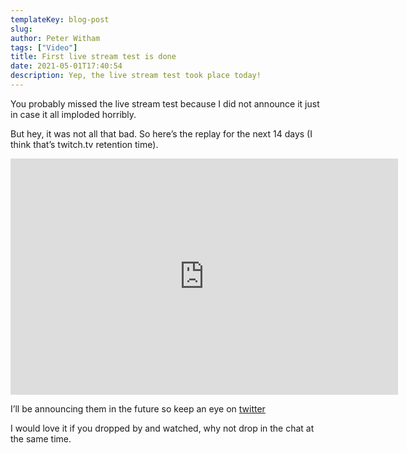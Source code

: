 ```yaml
---
templateKey: blog-post
slug: 
author: Peter Witham
tags: ["Video"]
title: First live stream test is done
date: 2021-05-01T17:40:54
description: Yep, the live stream test took place today!
---
```


You probably missed the live stream test because I did not announce it just in case it all imploded horribly. 

But hey, it was not all that bad. So here’s the replay for the next 14 days (I think that’s twitch.tv retention time).

<iframe src="https://player.twitch.tv/?video=1007866545&parent=www.example.com" frameborder="0" allowfullscreen="true" scrolling="no" height="378" width="620"></iframe>

I’ll be announcing them in the future so keep an eye on [twitter](https://twitter.com/compileswift)

I would love it if you dropped by and watched, why not drop in the chat at the same time.